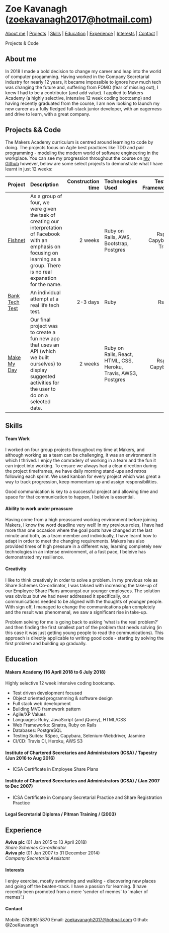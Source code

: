 # Zoe Kavanagh (zoekavanagh2017@hotmail.com)

[About me](#about) | [Projects](#projects) | [Skills](#skills) | [Education](#education) | [Experience](#experience) | [Interests](#interests) | [Contact](#contact) |

<a name="projects">Projects & Code</a>

## <a name="about">About me</a>

In 2018 I made a bold decision to change my career and leap into the world of computer progamming.  Having worked in the Company Secretarial industry for nearly 12 years, it became impossible to ignore how much tech was changing the future and, suffering from FOMO (fear of missing out), I knew I had to be a contributor (and add value).  I applied to Makers Academy (a highly selective, intensive 12 week coding bootcamp) and having recently graduated from the course, I am now looking to launch my new career as a fully fledged full-stack junior developer, with an eagerness and drive to learn, with a great company.

## <a name="projects">Projects && Code</a>

The Makers Academy curriculum is centred around learning to code by doing. The projects focus on Agile best practices like TDD and pair programming - modeling the modern world of software engineering in the workplace.  You can see my progression throughout the course on [my Github](https://github.com/ZoeKavanagh) however, below are some select projects to demonstrate what I have learnt in just 12 weeks:


| Project      | Description | Construction time | Technologies Used | Testing Frameworks |
| :---         |     :---    |              ---: |:---               |               ---: |
| [Fishnet](https://github.com/ZoeKavanagh/fishnet "Fishnet Repo")    | As a group of four, we were given the task of creating our interpretation of Facebook with an emphasis on focusing on learning as a group. There is no real expanation for the name.   | 2 weeks   | Ruby on Rails, AWS, Bootstrap, Postgres | Rspec, Capybara, Travis |
| [Bank Tech Test](https://github.com/ZoeKavanagh/bank_tech_test "Bank Tech Test Repo")    | An individual attempt at a real life tech test.   | 2-3 days  | Ruby | Rspec |
| [Make My Day](https://polar-beach-63507.herokuapp.com "Make My Day Deployed")     | Our final project was to create a fun new app that uses an API (which we built ourselves) to display suggested activities for the user to do on a selected date. | 2 weeks | Ruby on Rails, React, HTML, CSS, Heroku, Travis, AWS3, Postgres | Rspec, Capybara |

## Skills

#### Team Work

I worked on four group projects throughout my time at Makers, and although working as a team can be challenging, it was an environment in which I thrived.  I enjoy the comradery of working in a team and the fun it can inject into working.  To ensure we always had a clear direction during the project timeframes, we have daily morning stand-ups and retros following each sprint.  We used kanban for every project which was great a way to track progression, keep momentum up and assign responsibilities. 

Good communication is key to a successful project and allowing time and space for that communication to happen, I beleive is essential.  

#### Ability to work under preassure 

Having come from a high preassured working environment before joining Makers, I know the word deadline very well!  In my previous roles, I have had more than one occasion where the goal posts have changed at the last minute and both, as a team member and individually, I have learnt how to adapt in order to meet the changing requirements.  Makers has also provided times of high pressure in a different way, learning completely new technologies in an intense environment, at a fast pace, I beleive has demonstrated my resilience. 

#### Creativity

I like to think creatively in order to solve a problem. In my previous role as Share Schemes Co-ordinator, I was taksed with increasing the take-up of our Employee Share Plans amoungst our younger employees.  The solution was obvious but we had never addressed it specifically, our communications needed to be aligned with the thoughts of younger people.  With sign off, I managed to change the communications plan completely and the result was phenomenal, we saw a significant rise in take-up.  

Problem solving for me is going back to asking 'what is the real problem?' and then finding the first smallest part of the problem that needs solving (in this case it was just getting young people to read the communications). This approach is directly applicable to writing good code - starting by solving the first problem and building up gradually.

## Education

#### Makers Academy (16 April 2018 to 6 July 2018)

Highly selective 12 week intensive coding bootcamp.

 - Test driven development focused
 - Object oriented programming & software design
 - Full stack web development
 - Building MVC framework pattern
 - Agile/XP Values
  - Languages: Ruby, JavaScript (and jQuery), HTML/CSS
  - Web Frameworks: Sinatra, Ruby on Rails
  - Databases: PostgreSQL
  - Testing Suites: RSpec, Capybara, Selenium-Webdriver, Jasmine
  - CI/CD: Travis CI, Heroku, AWS S3

#### Institute of Chartered Secretaries and Administrators (ICSA) / Tapestry (Jun 2016 to Aug 2016)

- ICSA Certificate in Employee Share Plans

#### Institute of Chartered Secretaries and Administrators (ICSA) / (Jan 2007 to Dec 2007)

- ICSA Certificate in Company Secretarial Practice and Share Registration Practice

#### Legal Secretarial Diploma / Pitman Training / (2003)

## Experience

**Aviva plc** (01 Jan 2015 to 13 April 2018)    
*Share Schemes Co-ordinator*  
**Aviva plc** (01 Jan 2007 to 31 December 2014)   
*Company Secretarial Assistant*  


#### Interests

I enjoy exercise, mostly swimming and walking - discovering new places and going off the beaten-track.  I have a passion for learning. (I have recently been promoted from a mere 'sender of memes' to 'maker of memes'.)

#### Contact

Mobile: 07899515870
Email: zoekavanagh2017@hotmail.com
Github: @ZoeKavanagh
